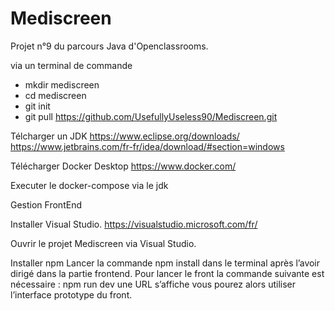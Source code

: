 # Mediscreen
Projet n°9 du parcours Java d'Openclassrooms.

via un terminal de commande 
- mkdir mediscreen
- cd mediscreen
- git init 
- git pull https://github.com/UsefullyUseless90/Mediscreen.git

Télcharger un JDK
https://www.eclipse.org/downloads/
https://www.jetbrains.com/fr-fr/idea/download/#section=windows

Télécharger Docker Desktop
https://www.docker.com/

Executer le docker-compose via le jdk 

Gestion FrontEnd

Installer Visual Studio.
https://visualstudio.microsoft.com/fr/

Ouvrir le projet Mediscreen via Visual Studio.

Installer npm
Lancer la commande npm install dans le terminal après l’avoir dirigé dans la partie frontend.
Pour lancer le front la commande suivante est nécessaire : npm run dev
une URL s’affiche vous pourez alors utiliser l’interface prototype du front.


